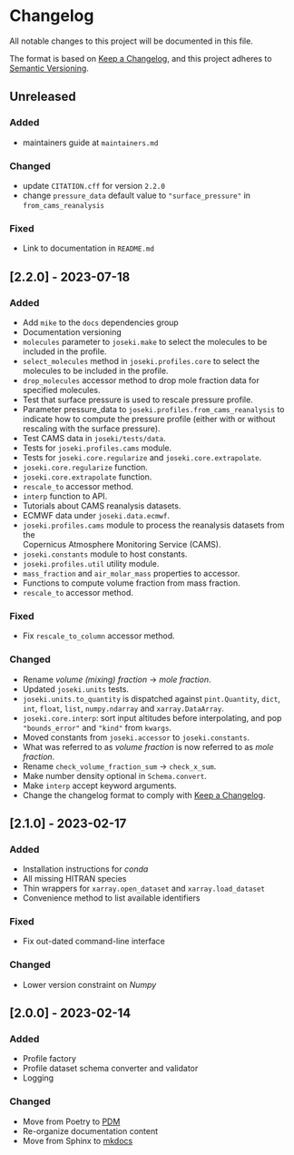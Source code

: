 # Changelog

All notable changes to this project will be documented in this file.

The format is based on [Keep a Changelog](https://keepachangelog.com/en/1.0.0/),
and this project adheres to [Semantic Versioning](https://semver.org/spec/v2.0.0.html).

## Unreleased

### Added

* maintainers guide at `maintainers.md`

### Changed

* update `CITATION.cff` for version `2.2.0`
* change `pressure_data` default value to `"surface_pressure"` in 
  `from_cams_reanalysis` 

### Fixed

* Link to documentation in `README.md`

## [2.2.0] - 2023-07-18

### Added

* Add `mike` to the `docs` dependencies group
* Documentation versioning
* `molecules` parameter to `joseki.make` to select the molecules to be 
  included in the profile.
* `select_molecules` method in `joseki.profiles.core` to select the
  molecules to be included in the profile.
* `drop_molecules` accessor method to drop mole fraction data for specified 
  molecules.
* Test that surface pressure is used to rescale pressure profile.
* Parameter pressure_data to `joseki.profiles.from_cams_reanalysis` to 
  indicate how to compute the pressure profile (either with or without
  rescaling with the surface pressure).
* Test CAMS data in `joseki/tests/data`.
* Tests for `joseki.profiles.cams` module.
* Tests for `joseki.core.regularize` and `joseki.core.extrapolate`.
* `joseki.core.regularize` function.
* `joseki.core.extrapolate` function.
* `rescale_to` accessor method.
* `interp` function to API.
* Tutorials about CAMS reanalysis datasets.
* ECMWF data under `joseki.data.ecmwf`.
* `joseki.profiles.cams` module to process the reanalysis datasets from the  
  Copernicus Atmosphere Monitoring Service (CAMS).
* `joseki.constants` module to host constants.
* `joseki.profiles.util` utility module.
* `mass_fraction` and `air_molar_mass` properties to accessor.
* Functions to compute volume fraction from mass fraction.
* `rescale_to` accessor method.

### Fixed

* Fix `rescale_to_column` accessor method.

### Changed

* Rename *volume (mixing) fraction* -> *mole fraction*.
* Updated `joseki.units` tests.
* `joseki.units.to_quantity` is dispatched against `pint.Quantity`, `dict`, 
  `int`, `float`, `list`, `numpy.ndarray` and `xarray.DataArray`.
* `joseki.core.interp`: sort input altitudes before interpolating, and pop
  `"bounds_error"` and `"kind"` from `kwargs`.
* Moved constants from `joseki.accessor` to `joseki.constants`.
* What was referred to as *volume fraction* is now referred to as 
  *mole fraction*.
* Rename `check_volume_fraction_sum` -> `check_x_sum`.
* Make number density optional in `Schema.convert`.
* Make `interp` accept keyword arguments.
* Change the changelog format to comply with 
  [Keep a Changelog](https://keepachangelog.com/en/1.0.0/).

## [2.1.0] - 2023-02-17

### Added

* Installation instructions for *conda*
* All missing HITRAN species
* Thin wrappers for `xarray.open_dataset` and `xarray.load_dataset`
* Convenience method to list available identifiers

### Fixed

* Fix out-dated command-line interface

### Changed

* Lower version constraint on *Numpy*


## [2.0.0] - 2023-02-14

### Added

* Profile factory
* Profile dataset schema converter and validator
* Logging

### Changed

* Move from Poetry to [PDM](https://pdm.fming.dev/)
* Re-organize documentation content
* Move from Sphinx to [mkdocs](https://www.mkdocs.org/)



    